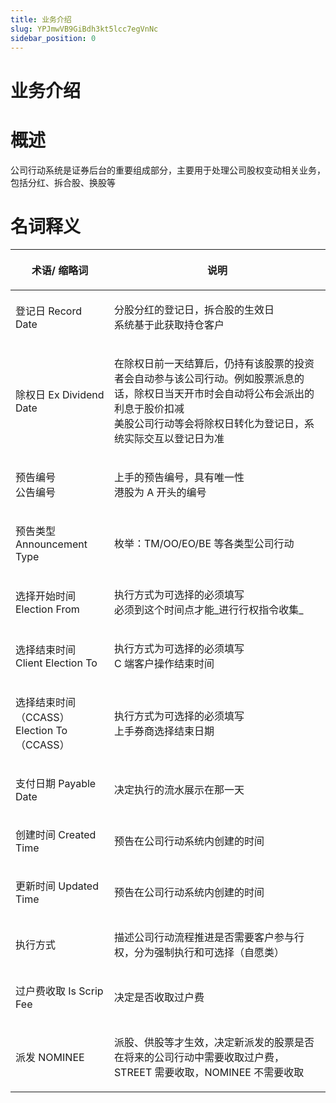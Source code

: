 ```yaml
---
title: 业务介绍
slug: YPJmwVB9GiBdh3kt5lcc7egVnNc
sidebar_position: 0
---
```



# 业务介绍

# 概述

公司行动系统是证券后台的重要组成部分，主要用于处理公司股权变动相关业务，包括分红、拆合股、换股等

# 名词释义

<table header_column="1" header_row="1">
<colgroup>
<col width="203"/>
<col width="719"/>
</colgroup>
<thead>
<tr><th><p><strong>术语/ 缩略词</strong></p></th><th><p><strong>说明</strong></p></th></tr>
</thead>
<tbody>
<tr><td><p>登记日 Record Date</p></td><td><p>分股分红的登记日，拆合股的生效日<br/>系统基于此获取持仓客户</p></td></tr>
<tr><td><p>除权日 Ex Dividend Date</p></td><td><p>在除权日前一天结算后，仍持有该股票的投资者会自动参与该公司行动。例如股票派息的话，除权日当天开市时会自动将公布会派出的利息于股价扣减<br/>美股公司行动等会将除权日转化为登记日，系统实际交互以登记日为准</p></td></tr>
<tr><td><p>预告编号<br/>公告编号</p></td><td><p>上手的预告编号，具有唯一性<br/>港股为 A 开头的编号</p></td></tr>
<tr><td><p>预告类型 Announcement Type</p></td><td><p>枚举：TM/OO/EO/BE 等各类型公司行动</p></td></tr>
<tr><td><p>选择开始时间 Election From</p></td><td><p>执行方式为可选择的必须填写<br/>必须到这个时间点才能_进行行权指令收集_</p></td></tr>
<tr><td><p>选择结束时间 Client Election To</p></td><td><p>执行方式为可选择的必须填写<br/>C 端客户操作结束时间</p></td></tr>
<tr><td><p>选择结束时间（CCASS）Election To（CCASS）</p></td><td><p>执行方式为可选择的必须填写<br/>上手券商选择结束日期</p></td></tr>
<tr><td><p>支付日期 Payable Date</p></td><td><p>决定执行的流水展示在那一天</p></td></tr>
<tr><td><p>创建时间 Created Time</p></td><td><p>预告在公司行动系统内创建的时间</p></td></tr>
<tr><td><p>更新时间 Updated Time</p></td><td><p>预告在公司行动系统内创建的时间</p></td></tr>
<tr><td><p>执行方式</p></td><td><p>描述公司行动流程推进是否需要客户参与行权，分为强制执行和可选择（自愿类）</p></td></tr>
<tr><td><p>过户费收取 Is Scrip Fee</p></td><td><p>决定是否收取过户费</p></td></tr>
<tr><td><p>派发 NOMINEE</p></td><td><p>派股、供股等才生效，决定新派发的股票是否在将来的公司行动中需要收取过户费，STREET 需要收取，NOMINEE 不需要收取</p></td></tr>
</tbody>
</table>

